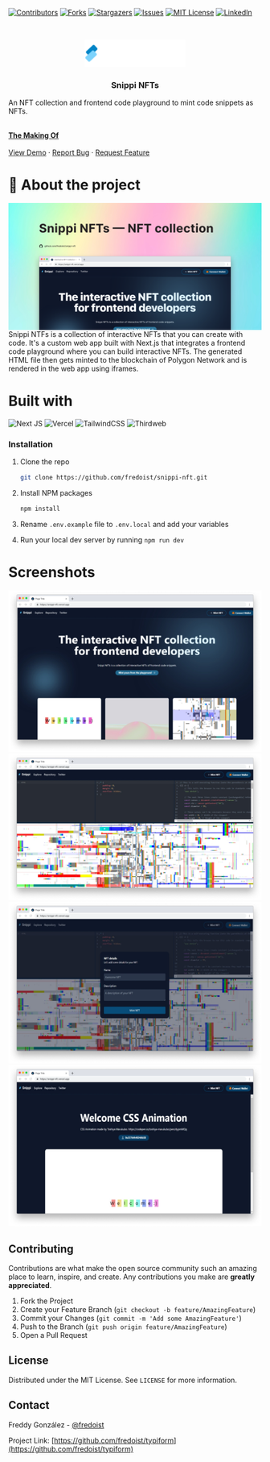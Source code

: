 [![Contributors][contributors-shield]][contributors-url]
[![Forks][forks-shield]][forks-url] [![Stargazers][stars-shield]][stars-url]
[![Issues][issues-shield]][issues-url]
[![MIT License][license-shield]][license-url]
[![LinkedIn][linkedin-shield]][linkedin-url]

<br />
<p align="center">
  <img src="public/assets/img/logo.svg" alt="Snippi NFTs" width="200px">
  <h3 align="center">Snippi NFTs</h3>
  <p algin="center">An NFT collection and frontend code playground to mint code snippets as NFTs.</p>

  <br />
  <a href="https://fredoist.hashnode.dev/snippi-nfts-the-interactive-nft-collection-for-frontend-developers"><strong>The Making Of</strong></a>
  <br />
  <br />
  <a href="https://snippi-nft.vercel.app">View Demo</a>
  ·
  <a href="https://github.com/fredoist/snippi-nft/issues">Report Bug</a>
  ·
  <a href="https://github.com/fredoist/snippi-nft/issues">Request Feature</a>
</p>

# :memo: About the project

<img src=".github/screenshots/thumbnail.png" align="center" alt="Thumbnail">
<br />
Snippi NTFs is a collection of interactive NFTs that you can create with code. It's a custom web app built with Next.js that integrates a frontend code playground where you can build interactive NFTs. The generated HTML file then gets minted to the blockchain of Polygon Network and is rendered in the web app using iframes.

# Built with

![Next JS](https://img.shields.io/badge/Next-black?style=for-the-badge&logo=next.js&logoColor=white)
![Vercel](https://img.shields.io/badge/vercel-%23000000.svg?style=for-the-badge&logo=vercel&logoColor=white)
![TailwindCSS](https://img.shields.io/badge/tailwindcss-%2338B2AC.svg?style=for-the-badge&logo=tailwind-css&logoColor=white)
![Thirdweb](https://img.shields.io/badge/-thirdweb%20platform-white?&style=for-the-badge)

### Installation

1. Clone the repo
   ```sh
   git clone https://github.com/fredoist/snippi-nft.git
   ```
2. Install NPM packages
   ```sh
   npm install
   ```
3. Rename `.env.example` file to `.env.local` and add your variables

4. Run your local dev server by running `npm run dev`

# Screenshots

<p align="center">

![Home Page](.github/screenshots/home_page.png)
![Code Playground](.github/screenshots/code_playground.png)
![NFT Mint](.github/screenshots/mint_popup.png)
![NFT Details Page](.github/screenshots/nft_details_page.png)

</p>

## Contributing

Contributions are what make the open source community such an amazing place to
learn, inspire, and create. Any contributions you make are **greatly
appreciated**.

1. Fork the Project
2. Create your Feature Branch (`git checkout -b feature/AmazingFeature`)
3. Commit your Changes (`git commit -m 'Add some AmazingFeature'`)
4. Push to the Branch (`git push origin feature/AmazingFeature`)
5. Open a Pull Request

<!-- LICENSE -->

## License

Distributed under the MIT License. See `LICENSE` for more information.

<!-- CONTACT -->

## Contact

Freddy González - [@fredoist](https://twitter.com/fredoist)

Project Link:
[https://github.com/fredoist/typiform](https://github.com/fredoist/typiform)

[contributors-shield]:
  https://img.shields.io/github/contributors/fredoist/typiform.svg?style=for-the-badge
[contributors-url]: https://github.com/fredoist/typiform/graphs/contributors
[forks-shield]:
  https://img.shields.io/github/forks/fredoist/typiform.svg?style=for-the-badge
[forks-url]: https://github.com/fredoist/typiform/network/members
[stars-shield]:
  https://img.shields.io/github/stars/fredoist/typiform.svg?style=for-the-badge
[stars-url]: https://github.com/fredoist/typiform/stargazers
[issues-shield]:
  https://img.shields.io/github/issues/fredoist/typiform.svg?style=for-the-badge
[issues-url]: https://github.com/fredoist/typiform/issues
[license-shield]:
  https://img.shields.io/github/license/fredoist/typiform.svg?style=for-the-badge
[license-url]: https://github.com/fredoist/typiform/blob/master/LICENSE.txt
[linkedin-shield]:
  https://img.shields.io/badge/-LinkedIn-black.svg?style=for-the-badge&logo=linkedin&colorB=555
[linkedin-url]: https://linkedin.com/in/fredoist
